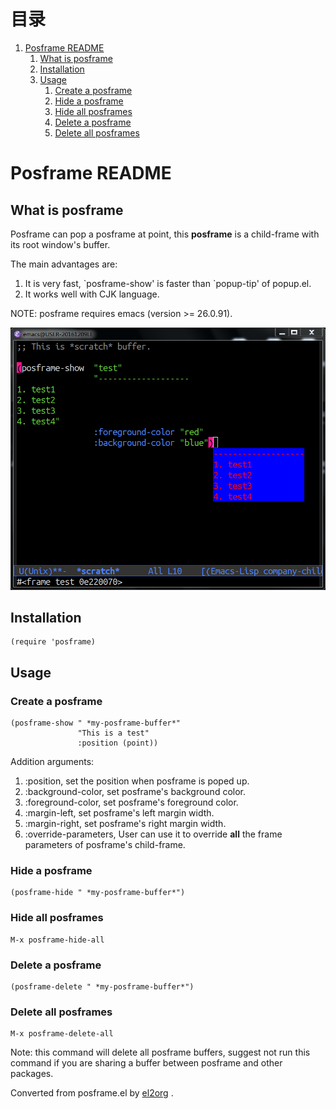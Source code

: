 
# &#30446;&#24405;

1.  [Posframe README](#org36b5ef2)
    1.  [What is posframe](#org7146a1d)
    2.  [Installation](#orgf7207a7)
    3.  [Usage](#orge9f36ba)
        1.  [Create a posframe](#org398d423)
        2.  [Hide a posframe](#org9067e19)
        3.  [Hide all posframes](#org406784e)
        4.  [Delete a posframe](#org8f485df)
        5.  [Delete all posframes](#orge995c04)


<a id="org36b5ef2"></a>

# Posframe README


<a id="org7146a1d"></a>

## What is posframe

Posframe can pop a posframe at point, this **posframe** is a
child-frame with its root window's buffer.

The main advantages are:

1.  It is very fast, \`posframe-show' is faster than \`popup-tip'
    of popup.el.
2.  It works well with CJK language.

NOTE: posframe requires emacs (version >= 26.0.91).

![img](./snapshots/posframe-1.png)


<a id="orgf7207a7"></a>

## Installation

    (require 'posframe)


<a id="orge9f36ba"></a>

## Usage


<a id="org398d423"></a>

### Create a posframe

    (posframe-show " *my-posframe-buffer*"
                   "This is a test"
                   :position (point))

Addition arguments:

1.  :position, set the position when posframe is poped up.
2.  :background-color, set posframe's background color.
3.  :foreground-color, set posframe's foreground color.
4.  :margin-left, set posframe's left margin width.
5.  :margin-right, set posframe's right margin width.
6.  :override-parameters, User can use it to override
    **all** the frame parameters of posframe's child-frame.


<a id="org9067e19"></a>

### Hide a posframe

    (posframe-hide " *my-posframe-buffer*")


<a id="org406784e"></a>

### Hide all posframes

    M-x posframe-hide-all


<a id="org8f485df"></a>

### Delete a posframe

    (posframe-delete " *my-posframe-buffer*")


<a id="orge995c04"></a>

### Delete all posframes

    M-x posframe-delete-all

Note: this command will delete all posframe buffers,
suggest not run this command if you are sharing a buffer
between posframe and other packages.



Converted from posframe.el by [el2org](https://github.com/tumashu/el2org) .